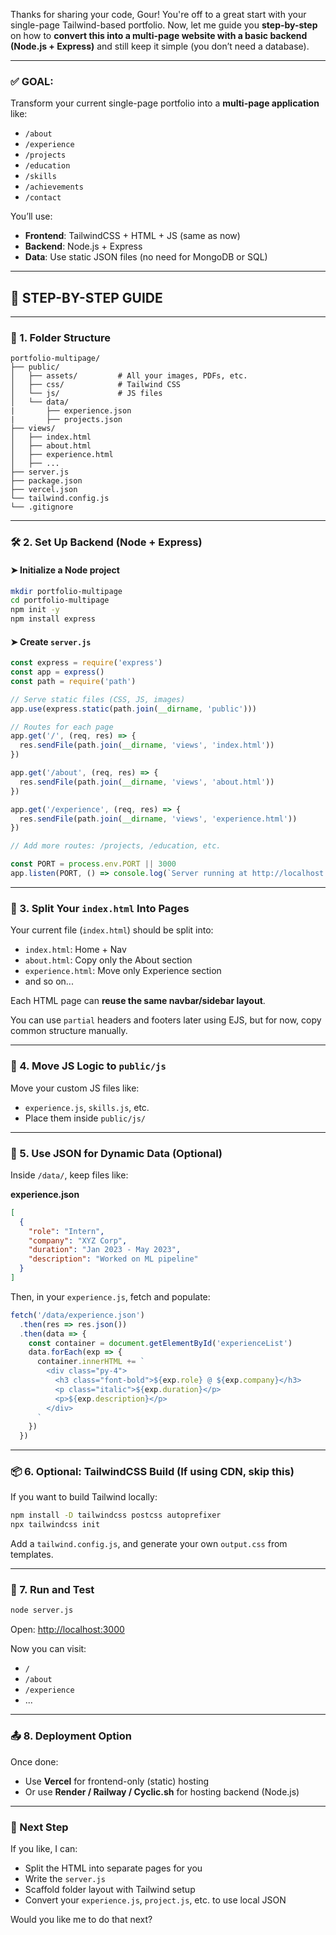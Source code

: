 Thanks for sharing your code, Gour! You're off to a great start with your single-page Tailwind-based portfolio. Now, let me guide you **step-by-step** on how to **convert this into a multi-page website with a basic backend (Node.js + Express)** and still keep it simple (you don’t need a database).

---

### ✅ GOAL:

Transform your current single-page portfolio into a **multi-page application** like:

* `/about`
* `/experience`
* `/projects`
* `/education`
* `/skills`
* `/achievements`
* `/contact`

You’ll use:

* **Frontend**: TailwindCSS + HTML + JS (same as now)
* **Backend**: Node.js + Express
* **Data**: Use static JSON files (no need for MongoDB or SQL)

---

## 🔧 STEP-BY-STEP GUIDE

---

### 📁 1. Folder Structure

```plaintext
portfolio-multipage/
├── public/
│   ├── assets/         # All your images, PDFs, etc.
│   ├── css/            # Tailwind CSS
│   └── js/             # JS files
│   └── data/
|       ├── experience.json
|       ├── projects.json
├── views/
│   ├── index.html
│   ├── about.html
│   ├── experience.html
│   ├── ...
├── server.js
├── package.json
├── vercel.json
└── tailwind.config.js
└── .gitignore
```

---

### 🛠️ 2. Set Up Backend (Node + Express)

#### ➤ Initialize a Node project

```bash
mkdir portfolio-multipage
cd portfolio-multipage
npm init -y
npm install express
```

#### ➤ Create `server.js`

```js
const express = require('express')
const app = express()
const path = require('path')

// Serve static files (CSS, JS, images)
app.use(express.static(path.join(__dirname, 'public')))

// Routes for each page
app.get('/', (req, res) => {
  res.sendFile(path.join(__dirname, 'views', 'index.html'))
})

app.get('/about', (req, res) => {
  res.sendFile(path.join(__dirname, 'views', 'about.html'))
})

app.get('/experience', (req, res) => {
  res.sendFile(path.join(__dirname, 'views', 'experience.html'))
})

// Add more routes: /projects, /education, etc.

const PORT = process.env.PORT || 3000
app.listen(PORT, () => console.log(`Server running at http://localhost:${PORT}`))
```

---

### 🎨 3. Split Your `index.html` Into Pages

Your current file (`index.html`) should be split into:

* `index.html`: Home + Nav
* `about.html`: Copy only the About section
* `experience.html`: Move only Experience section
* and so on...

Each HTML page can **reuse the same navbar/sidebar layout**.

You can use `partial` headers and footers later using EJS, but for now, copy common structure manually.

---

### 📂 4. Move JS Logic to `public/js`

Move your custom JS files like:

* `experience.js`, `skills.js`, etc.
* Place them inside `public/js/`

---

### 📁 5. Use JSON for Dynamic Data (Optional)

Inside `/data/`, keep files like:

**experience.json**

```json
[
  {
    "role": "Intern",
    "company": "XYZ Corp",
    "duration": "Jan 2023 - May 2023",
    "description": "Worked on ML pipeline"
  }
]
```

Then, in your `experience.js`, fetch and populate:

```js
fetch('/data/experience.json')
  .then(res => res.json())
  .then(data => {
    const container = document.getElementById('experienceList')
    data.forEach(exp => {
      container.innerHTML += `
        <div class="py-4">
          <h3 class="font-bold">${exp.role} @ ${exp.company}</h3>
          <p class="italic">${exp.duration}</p>
          <p>${exp.description}</p>
        </div>
      `
    })
  })
```

---

### 📦 6. Optional: TailwindCSS Build (If using CDN, skip this)

If you want to build Tailwind locally:

```bash
npm install -D tailwindcss postcss autoprefixer
npx tailwindcss init
```

Add a `tailwind.config.js`, and generate your own `output.css` from templates.

---

### 🚀 7. Run and Test

```bash
node server.js
```

Open: [http://localhost:3000](http://localhost:3000)

Now you can visit:

* `/`
* `/about`
* `/experience`
* ...

---

### 📤 8. Deployment Option

Once done:

* Use **Vercel** for frontend-only (static) hosting
* Or use **Render / Railway / Cyclic.sh** for hosting backend (Node.js)

---

### 📝 Next Step

If you like, I can:

* Split the HTML into separate pages for you
* Write the `server.js`
* Scaffold folder layout with Tailwind setup
* Convert your `experience.js`, `project.js`, etc. to use local JSON

Would you like me to do that next?
